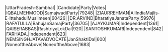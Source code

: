  
|UttarPradesh-Sambhal|
|Candidate|Party|Votes|
|IQBALMEHMOOD|SamajwadiParty|79248|
|ZIAURREHMAN|AllIndiaMajlis-E-IttehadulMuslimeen|60426|
|DR.ARVIND|BharatiyaJanataParty|59976|
|RAFATULLA|BahujanSamajParty|36705|
|AJAYKUMAR|Independent|1361|
|QAISERABBAS|RashtriyaLokDal|920|
|SANTOSHKUMARI|Independent|842|
|FARHADA.|Independent|623|
|NEMSINGHJATAVADVOCATE|JanShaktiDal|600|
|NoneoftheAbove|NoneoftheAbove|1683|
